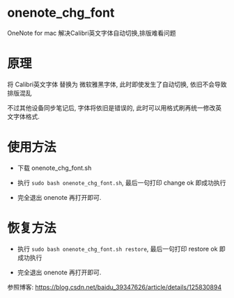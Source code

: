 # onenote_chg_font
OneNote for mac 解决Calibri英文字体自动切换,排版难看问题

# 原理

将 Calibri英文字体 替换为 微软雅黑字体, 此时即使发生了自动切换, 依旧不会导致排版混乱

不过其他设备同步笔记后, 字体将依旧是错误的, 此时可以用格式刷再统一修改英文字体格式.

# 使用方法

* 下载 onenote_chg_font.sh

* 执行 `sudo bash onenote_chg_font.sh`, 最后一句打印 change ok 即成功执行

* 完全退出 onenote 再打开即可.

# 恢复方法

* 执行 `sudo bash onenote_chg_font.sh restore`, 最后一句打印 restore ok 即成功执行

* 完全退出 onenote 再打开即可.

参照博客: https://blog.csdn.net/baidu_39347626/article/details/125830894

